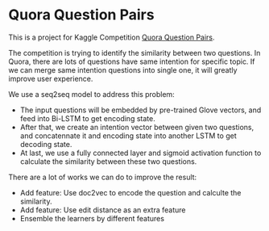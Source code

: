 # Quora Question Pairs

This is a project for Kaggle Competition [Quora Question Pairs](https://www.kaggle.com/c/quora-question-pairs).

The competition is trying to identify the similarity between two questions. In Quora, there are lots of questions have same intention for specific topic. If we can merge same intention questions into single one, it will greatly improve user experience.

We use a seq2seq model to address this problem:

* The input questions will be embedded by pre-trained Glove vectors, and feed into Bi-LSTM to get encoding state.
* After that, we create an intention vector between given two questions, and concatennate it and encoding state into another LSTM to get decoding state.
* At last, we use a fully connected layer and sigmoid activation function to calculate the similarity between these two questions.

There are a lot of works we can do to improve the result:

* Add feature: Use doc2vec to encode the question and calculte the similarity.
* Add feature: Use edit distance as an extra feature
* Ensemble the learners by different features

